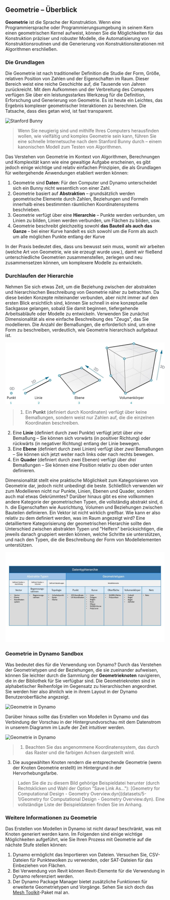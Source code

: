 ## Geometrie – Überblick
**Geometrie** ist die Sprache der Konstruktion. Wenn eine Programmiersprache oder Programmierungsumgebung in seinem Kern einen geometrischen Kernel aufweist, können Sie die Möglichkeiten für das Konstruktion präziser und robuster Modelle, die Automatisierung von Konstruktionsroutinen und die Generierung von Konstruktionsiterationen mit Algorithmen erschließen.

### Die Grundlagen
Die Geometrie ist nach traditioneller Definition die Studie der Form, Größe, relativen Position von Zahlen und der Eigenschaften im Raum. Dieser Bereich weist eine reiche Geschichte auf, die Tausende von Jahren zurückreicht. Mit dem Aufkommen und der Verbreitung des Computers verfügen Sie über ein leistungsstarkes Werkzeug für die Definition, Erforschung und Generierung von Geometrie. Es ist heute ein Leichtes, das Ergebnis komplexer geometrischer Interaktionen zu berechnen. Die Tatsache, dass dies getan wird, ist fast transparent.

![Stanford Bunny](images/5-1/StanfordBunny.jpg)
> Wenn Sie neugierig sind und mithilfe Ihres Computers herausfinden wollen, wie vielfältig und komplex Geometrie sein kann, führen Sie eine schnelle Internetsuche nach dem Stanford Bunny durch – einem kanonischen Modell zum Testen von Algorithmen.

Das Verstehen von Geometrie im Kontext von Algorithmen, Berechnungen und Komplexität kann wie eine gewaltige Aufgabe erscheinen, es gibt jedoch einige wichtige und relativ einfachen Prinzipien, die als Grundlagen für weitergehende Anwendungen etabliert werden können:

1. Geometrie sind **Daten**: Für den Computer und Dynamo unterscheidet sich ein Bunny nicht wesentlich von einer Zahl.
2. Geometrie basiert auf **Abstraktion** – grundsätzlich werden geometrische Elemente durch Zahlen, Beziehungen und Formeln innerhalb eines bestimmten räumlichen Koordinatensystems beschrieben.
3. Geometrie verfügt über eine **Hierarchie** – Punkte werden verbunden, um Linien zu bilden, Linien werden verbunden, um Flächen zu bilden, usw.
4. Geometrie beschreibt gleichzeitig sowohl **das Bauteil als auch das Ganze** – bei einer Kurve handelt es sich sowohl um die Form als auch um alle möglichen Punkte entlang der Kurve

In der Praxis bedeutet dies, dass uns bewusst sein muss, womit wir arbeiten (welche Art von Geometrie, wie sie erzeugt wurde usw.), damit wir fließend unterschiedliche Geometrien zusammenstellen, zerlegen und neu zusammensetzen können, um komplexere Modelle zu entwickeln.

### Durchlaufen der Hierarchie
Nehmen Sie sich etwas Zeit, um die Beziehung zwischen der abstrakten und hierarchischen Beschreibung von Geometrie näher zu betrachten. Da diese beiden Konzepte miteinander verbunden, aber nicht immer auf den ersten Blick ersichtlich sind, können Sie schnell in eine konzeptuelle Sackgasse gelangen, sobald Sie damit beginnen, tiefergehende Arbeitsabläufe oder Modelle zu entwickeln. Verwenden Sie zunächst Dimensionalität als eine einfache Beschreibung des "Zeugs", das Sie modellieren. Die Anzahl der Bemaßungen, die erforderlich sind, um eine Form zu beschreiben, verdeutlich, wie Geometrie hierarchisch aufgebaut ist.

![Rechnerische Geometrie](images/5-1/GeometryDimensionality.jpg)
> 1. Ein **Punkt** (definiert durch Koordinaten) verfügt über keine Bemaßungen, sondern weist nur Zahlen auf, die die einzelnen Koordinaten beschreiben.
2. Eine **Linie** (definiert durch zwei Punkte) verfügt jetzt über *eine* Bemaßung – Sie können sich vorwärts (in positiver Richtung) oder rückwärts (in negativer Richtung) entlang der Linie bewegen.
3. Eine **Ebene** (definiert durch zwei Linien) verfügt über *zwei* Bemaßungen – Sie können sich jetzt weiter nach links oder nach rechts bewegen.
4. Ein **Quader** (definiert durch zwei Ebenen) verfügt über *drei* Bemaßungen – Sie können eine Position relativ zu oben oder unten definieren.

Dimensionalität stellt eine praktische Möglichkeit zum Kategorisieren von Geometrie dar, jedoch nicht unbedingt die beste. Schließlich verwenden wir zum Modellieren nicht nur Punkte, Linien, Ebenen und Quader, sondern auch mal etwas Gekrümmtes? Darüber hinaus gibt es eine vollkommen andere Kategorie der geometrischen Typen, die vollständig abstrakt sind, d. h. die Eigenschaften wie Ausrichtung, Volumen und Beziehungen zwischen Bauteilen definieren. Ein Vektor ist nicht wirklich greifbar. Wie kann er also relativ zu dem definiert werden, was im Raum angezeigt wird? Eine detailliertere Kategorisierung der geometrischen Hierarchie sollte den Unterschied zwischen abstrakten Typen und "Helfern" berücksichtigen, die jeweils danach gruppiert werden können, welche Schritte sie unterstützen, und nach den Typen, die die Beschreibung der Form von Modellelementen unterstützen.

![Geometriehierarchie](images/5-1/GeometryHierarchy.jpg)

### Geometrie in Dynamo Sandbox

Was bedeutet dies für die Verwendung von Dynamo? Durch das Verstehen der Geometrietypen und der Beziehungen, die sie zueinander aufweisen, können Sie leichter durch die Sammlung der **Geometrieknoten** navigieren, die in der Bibliothek für Sie verfügbar sind. Die Geometrieknoten sind in alphabetischer Reihenfolge im Gegensatz zu hierarchischen angeordnet. Sie werden hier also ähnlich wie in ihrem Layout in der Dynamo Benutzeroberfläche angezeigt.

![Geometrie in Dynamo](images/5-1/GeometryOrganization2.jpg)

Darüber hinaus sollte das Erstellen von Modellen in Dynamo und das Verbindung der Vorschau in der Hintergrundvorschau mit dem Datenstrom in unserem Diagramm im Laufe der Zeit intuitiver werden.


![Geometrie in Dynamo](images/5-1/GeometryInDynamo.jpg)
> 1. Beachten Sie das angenommene Koordinatensystem, das durch das Raster und die farbigen Achsen dargestellt wird.
3. Die ausgewählten Knoten rendern die entsprechende Geometrie (wenn der Knoten Geometrie erstellt) im Hintergrund in der Hervorhebungsfarbe.

> Laden Sie die zu diesem Bild gehörige Beispieldatei herunter (durch Rechtsklicken und Wahl der Option "Save Link As..."): [Geometry for Computational Design - Geometry Overview.dyn](datasets/5-1/Geometry for Computational Design - Geometry Overview.dyn). Eine vollständige Liste der Beispieldateien finden Sie im Anhang.

### Weitere Informationen zu Geometrie
Das Erstellen von Modellen in Dynamo ist nicht darauf beschränkt, was mit Knoten generiert werden kann. Im Folgenden sind einige wichtige Möglichkeiten aufgeführt, wie Sie Ihren Prozess mit Geometrie auf die nächste Stufe stellen können:

1. Dynamo ermöglicht das Importieren von Dateien. Versuchen Sie, CSV-Dateien für Punktewolken zu verwenden, oder SAT-Dateien für das Einbeziehen von Flächen.
2. Bei Verwendung von Revit können Revit-Elemente für die Verwendung in Dynamo referenziert werden.
3. Der Dynamo Package Manager bietet zusätzliche Funktionen für erweiterte Geometrietypen und Vorgänge. Sehen Sie sich doch das [Mesh Toolkit]((https://github.com/DynamoDS/Dynamo/wiki/Dynamo-Mesh-Toolkit))-Paket mal an.

